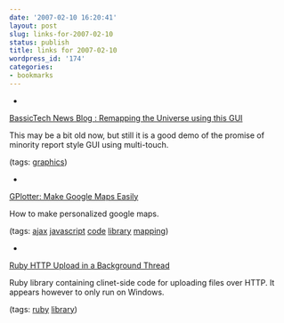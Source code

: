 ```yaml
---
date: '2007-02-10 16:20:41'
layout: post
slug: links-for-2007-02-10
status: publish
title: links for 2007-02-10
wordpress_id: '174'
categories:
- bookmarks
---
```



	
  * 
		

[BassicTech News Blog : Remapping the Universe using this GUI](http://www.bassictech.com/blogs/bassictech_news_blog/archive/2007/01/20/remapping-the-universe-using-this-gui.aspx)


		

This may be a bit old now, but still it is a good demo of the promise of minority report style GUI using multi-touch.


		

(tags: [graphics](http://del.icio.us/eob/graphics))


	

	
  * 
		

[GPlotter: Make Google Maps Easily](http://gplotter.offwhite.net/)


		

How to make personalized google maps.


		

(tags: [ajax](http://del.icio.us/eob/ajax) [javascript](http://del.icio.us/eob/javascript) [code](http://del.icio.us/eob/code) [library](http://del.icio.us/eob/library) [mapping](http://del.icio.us/eob/mapping))


	

	
  * 
		

[Ruby HTTP Upload in a Background Thread](http://www.example-code.com/ruby/ruby-upload.asp)


		

Ruby library containing clinet-side code for uploading files over HTTP.  It appears however to only run on Windows.


		

(tags: [ruby](http://del.icio.us/eob/ruby) [library](http://del.icio.us/eob/library))


	



